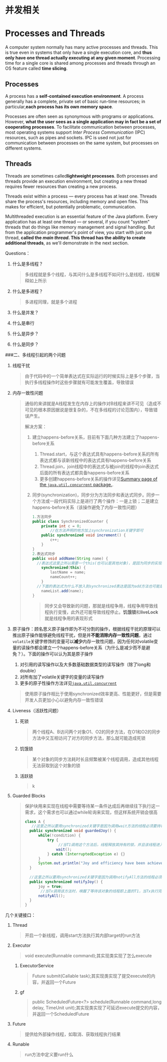 # 并发相关

# Processes and Threads

A computer system normally has many active processes and threads. This is true even in systems that only have a single execution core, and **thus only have one thread actually executing at any given moment**. Processing time for a single core is shared among processes and threads through an OS feature called **time slicing**.

## Processes

A process has a **self-contained execution environment**. A process generally has a complete, private set of basic run-time resources; in particular,**each process has its own memory space**.

Processes are often seen as synonymous with programs or applications. However, **what the user sees as a single application may in fact be a set of cooperating processes**. To facilitate communication between processes, most operating systems support *Inter Process Communication* (IPC) resources, such as pipes and sockets. IPC is used not just for communication between processes on the same system, but processes on different systems.

## Threads

Threads are sometimes called**lightweight processes**. Both processes and threads provide an execution environment, but creating a new thread requires fewer resources than creating a new process.

Threads exist within a process — every process has at least one. Threads share the process's resources, including memory and open files. This makes for efficient, but potentially problematic, communication.

Multithreaded execution is an essential feature of the Java platform. Every application has at least one thread — or several, if you count "system" threads that do things like memory management and signal handling. But from the application programmer's point of view, you start with just one thread, **called the *main thread*. This thread has the ability to create additional threads**, as we'll demonstrate in the next section.





Questions：

1. 什么是多线程？

   > 多线程就是多个线程，与其问什么是多线程不如问什么是线程，线程解释如上所示

2. 什么是多进程？

   > 多进程同理，就是多个进程

3. 什么是并发？

4. 什么是串行

5. 什么是异步？

6. 什么是同步？



###二、多线程引起的两个问题

1. 线程干扰

   > 由于代码中的一个简单表达式在实际运行的时候实际上是多个步骤，当执行多线程操作时这些步骤就有可能发生覆盖，导致错误

2. 内存一致性问题

   > 通俗的来讲就是A线程发生在内存上的操作对B线程来讲不可见（造成不可见的根本原因据说是很复杂的，不在多线程的讨论范围内），导致错误产生。
   >
   > 解决方案：
   >
   > 1. 建立happens-before关系，目前有下面几种方法建立了happens-before关系
   >
   >    1. Thread.start，与这个表达式具有happens-before关系的所有表达式都与该新线程中的表达式具有happens-before关系
   >    2. Thread.join，join线程中的表达式与被join的线程中join表达式后面的所有表达式都具备happens-before关系
   >    3. 更多创建happens-before关系的操作详见[Summary page of the `java.util.concurrent` package.](https://docs.oracle.com/javase/8/docs/api/java/util/concurrent/package-summary.html#MemoryVisibility).
   >
   > 2. 同步(synchronization)，同步分为方法同步和表达式同步。同步一个方法或一段代码实际上是进行了两个操作：一是上锁；二是建立happens-before关系（该操作避免了内存一致性问题）
   >
   >    ```java
   >    1.方法同步
   >    public class SynchronizedCounter {
   >        private int c = 0;
   >    		//在方法声明的地方加上synchronization关键字即可
   >        public synchronized void increment() {
   >            c++;
   >        }
   >    }
   >    2.表达式同步
   >    public void addName(String name) {
   >      //表达式这里之所以需要一个this(也可以是其他对象)，是因为同步的实现原理是通过对象内部的一个锁(intrinsic lock)来实现
   >        synchronized(this) {
   >            lastName = name;
   >            nameCount++;
   >        }
   >      //下面的表达式为什么不放入到synchronized表达是因为add方法也可能是个synchronized方法，那么线程A在访问addName的时候，A拿到了addName所在对象的锁，此时又要拿nameList的锁肯定拿不到的，需要释放了A的锁才能拿nameList的锁。
   >        nameList.add(name);
   >    }
   >    ```
   >
   >    > 同步又会导致新的问题，那就是线程争用，线程争用导致线程执行变慢，此外还可能导致线程停止。**饥饿锁**和**liveLock**就是线程争用的表现形式

3. 原子操作：顾名思义原子操作即为不可分割的操作，根据线程干扰的原理可以推出原子操作能够避免线程干扰，但是并**不能消除内存一致性问题**，通过`volatile`关键字修饰的变量可以**减少**内存一致性问题，因为任何对volatile变量的读操作都会建立一个happens-before关系（为什么是减少而不是避免？）。下面的操作可以认为其是原子操作

   1. 对引用的读写操作以及大多数基础数据类型的读写操作（除了long和double）
   2. 对所有加了volatile关键字的变量的读写操作
   3. 更多的原子性操作方法详见[`java.util.concurrent`](https://docs.oracle.com/javase/8/docs/api/java/util/concurrent/package-summary.html) 

   > 使用原子操作相比于使用synchronized效率更高、性能更好，但是需要开发人员更加小心以避免内存一致性错误

4. Liveness（活跃性问题）

   1. 死锁

      > 两个线程A、B访问两个对象O1、O2的同步方法，在O1和O2的同步方法中又互相访问了对方的同步方法，那么就可能造成死锁

   2. 饥饿锁

      > 某个对象的同步方法耗时长且频繁被某个线程调用，造成其他线程无法获取到这个对象的锁

   3. 活跃锁

      > k

5. Guarded Blocks

   > 保护块用来实现在线程中需要等待某一条件达成后再继续往下执行这一需求，这个需求也可以通过while轮询来实现，但这样系统开销会很高
   >
   > ```java
   > class A {
   > 	//这里之所以要用synchronized关键字是因为调用wait方法的线程必须要持有A对应对象的内部锁，否则会发生错误。
   >   public synchronized void guardedJoy() {
   >       while(!condition) {
   >           try {
   >             	//当T1调用这个方法后，线程释放其持有的锁，并且该线程进入休眠状态，等待唤醒
   >               wait();
   >           } catch (InterruptedException e) {}
   >       }
   >       System.out.println("Joy and efficiency have been achieved!");
   >   }
   > 	
   >   //这里之所以要用synchronized关键字是因为调用notifyAll方法的线程必须要持有A对应对象的内部锁，否则会发生错误。
   >   public synchronized notifyJoy() {
   >       joy = true;
   >     	//当Tx调用该方法时，唤醒了等待该对象的线程即上面的T1，当Tx执行完毕，T1拿到锁，继续往下执行
   >       notifyAll();
   >   } 
   > }
   > ```
   >
   > 

几个关键接口：

1. Thread

   > 开启一个新线程，调用start方法执行其内部target<Runable>的run方法

2. Executor

   > void execute(Runnable command);其实现类实现了怎么execute

   1. ExecutorService

      > <T> Future<T> submit(Callable<T> task);其实现类实现了提交execute的内容，并返回一个Future

   2. gf

      > public ScheduledFuture<?> schedule(Runnable command,long delay, TimeUnit unit);其实现类实现了可延迟execute提交的内容，并返回一个ScheduledFuture

3. Future

   > 提供给外部操作线程，如取消、获取线程执行结果

4. Runable

   > run方法中定义要run什么